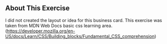 ## About This Exercise

I did not created the layout or idea for this business card.
This exercise was taken from MDN Web Docs basic css learning area.
(https://developer.mozilla.org/en-US/docs/Learn/CSS/Building_blocks/Fundamental_CSS_comprehension)
